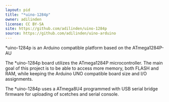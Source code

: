 ```yaml
---
layout: pid
title: "*uino-1284p"
owner: adilinden
license: CC BY-SA
site: https://github.com/adilinden/uino-1284p
source: https://github.com/adilinden/uino-arduino
---
```

*uino-1284p is an Arduino compatible platform based on the ATmega1284P-AU

The *uino-1284p board utilizes the ATmega1284P microcontroller. The main goal of this project is to be able to access more memory, both FLASH and RAM, while keeping the Arduino UNO compatible board size and I/O assignments.

The *uino-1284p uses a ATmega8U4 programmed with USB serial bridge firmware for uploading of scetches and serial console.
